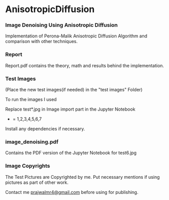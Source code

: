 # AnisotropicDiffusion

### Image Denoising Using Anisotropic Diffusion

Implementation of Perona-Malik Anisotropic Diffusion Algorithm and comparison with other techniques.

### Report

Report.pdf contains the theory, math and results behind the implementation.

### Test Images

(Place the new test images(if needed) in the "test images" Folder)

To run the images I used

Replace test*.jpg in Image import part in the Jupyter Notebook

* = 1,2,3,4,5,6,7

Install any dependencies if necessary.

### image_denoising.pdf 

Contains the PDF version of the Jupyter Notebook for test6.jpg

### Image Copyrights

The Test Pictures are Copyrighted by me.
Put necessary mentions if using pictures as part of other work.

Contact me prajwalmr4@gmail.com before using for publishing.
